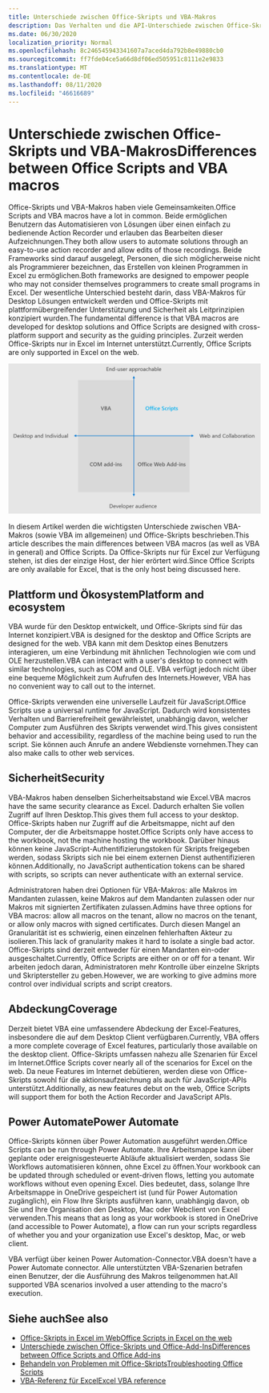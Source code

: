 ```yaml
---
title: Unterschiede zwischen Office-Skripts und VBA-Makros
description: Das Verhalten und die API-Unterschiede zwischen Office-Skripts und Excel-VBA-Makros.
ms.date: 06/30/2020
localization_priority: Normal
ms.openlocfilehash: 8c246545943341607a7aced4da792b8e49880cb0
ms.sourcegitcommit: ff7fde04ce5a66d8df06ed505951c8111e2e9833
ms.translationtype: MT
ms.contentlocale: de-DE
ms.lasthandoff: 08/11/2020
ms.locfileid: "46616689"
---
```

# <a name="differences-between-office-scripts-and-vba-macros"></a><span data-ttu-id="45ee4-103">Unterschiede zwischen Office-Skripts und VBA-Makros</span><span class="sxs-lookup"><span data-stu-id="45ee4-103">Differences between Office Scripts and VBA macros</span></span>

<span data-ttu-id="45ee4-104">Office-Skripts und VBA-Makros haben viele Gemeinsamkeiten.</span><span class="sxs-lookup"><span data-stu-id="45ee4-104">Office Scripts and VBA macros have a lot in common.</span></span> <span data-ttu-id="45ee4-105">Beide ermöglichen Benutzern das Automatisieren von Lösungen über einen einfach zu bedienende Action Recorder und erlauben das Bearbeiten dieser Aufzeichnungen.</span><span class="sxs-lookup"><span data-stu-id="45ee4-105">They both allow users to automate solutions through an easy-to-use action recorder and allow edits of those recordings.</span></span> <span data-ttu-id="45ee4-106">Beide Frameworks sind darauf ausgelegt, Personen, die sich möglicherweise nicht als Programmierer bezeichnen, das Erstellen von kleinen Programmen in Excel zu ermöglichen.</span><span class="sxs-lookup"><span data-stu-id="45ee4-106">Both frameworks are designed to empower people who may not consider themselves programmers to create small programs in Excel.</span></span>
<span data-ttu-id="45ee4-107">Der wesentliche Unterschied besteht darin, dass VBA-Makros für Desktop Lösungen entwickelt werden und Office-Skripts mit plattformübergreifender Unterstützung und Sicherheit als Leitprinzipien konzipiert wurden.</span><span class="sxs-lookup"><span data-stu-id="45ee4-107">The fundamental difference is that VBA macros are developed for desktop solutions and Office Scripts are designed with cross-platform support and security as the guiding principles.</span></span> <span data-ttu-id="45ee4-108">Zurzeit werden Office-Skripts nur in Excel im Internet unterstützt.</span><span class="sxs-lookup"><span data-stu-id="45ee4-108">Currently, Office Scripts are only supported in Excel on the web.</span></span>

![Ein Diagramm mit vier Quadranten, in dem die Fokusbereiche für unterschiedliche Office-Erweiterbarkeits Lösungen dargestellt werden.](../images/office-programmability-diagram.png)

<span data-ttu-id="45ee4-111">In diesem Artikel werden die wichtigsten Unterschiede zwischen VBA-Makros (sowie VBA im allgemeinen) und Office-Skripts beschrieben.</span><span class="sxs-lookup"><span data-stu-id="45ee4-111">This article describes the main differences between VBA macros (as well as VBA in general) and Office Scripts.</span></span> <span data-ttu-id="45ee4-112">Da Office-Skripts nur für Excel zur Verfügung stehen, ist dies der einzige Host, der hier erörtert wird.</span><span class="sxs-lookup"><span data-stu-id="45ee4-112">Since Office Scripts are only available for Excel, that is the only host being discussed here.</span></span>

## <a name="platform-and-ecosystem"></a><span data-ttu-id="45ee4-113">Plattform und Ökosystem</span><span class="sxs-lookup"><span data-stu-id="45ee4-113">Platform and ecosystem</span></span>

<span data-ttu-id="45ee4-114">VBA wurde für den Desktop entwickelt, und Office-Skripts sind für das Internet konzipiert.</span><span class="sxs-lookup"><span data-stu-id="45ee4-114">VBA is designed for the desktop and Office Scripts are designed for the web.</span></span> <span data-ttu-id="45ee4-115">VBA kann mit dem Desktop eines Benutzers interagieren, um eine Verbindung mit ähnlichen Technologien wie com und OLE herzustellen.</span><span class="sxs-lookup"><span data-stu-id="45ee4-115">VBA can interact with a user's desktop to connect with similar technologies, such as COM and OLE.</span></span> <span data-ttu-id="45ee4-116">VBA verfügt jedoch nicht über eine bequeme Möglichkeit zum Aufrufen des Internets.</span><span class="sxs-lookup"><span data-stu-id="45ee4-116">However, VBA has no convenient way to call out to the internet.</span></span>

<span data-ttu-id="45ee4-117">Office-Skripts verwenden eine universelle Laufzeit für JavaScript.</span><span class="sxs-lookup"><span data-stu-id="45ee4-117">Office Scripts use a universal runtime for JavaScript.</span></span> <span data-ttu-id="45ee4-118">Dadurch wird konsistentes Verhalten und Barrierefreiheit gewährleistet, unabhängig davon, welcher Computer zum Ausführen des Skripts verwendet wird.</span><span class="sxs-lookup"><span data-stu-id="45ee4-118">This gives consistent behavior and accessibility, regardless of the machine being used to run the script.</span></span> <span data-ttu-id="45ee4-119">Sie können auch Anrufe an andere Webdienste vornehmen.</span><span class="sxs-lookup"><span data-stu-id="45ee4-119">They can also make calls to other web services.</span></span>

## <a name="security"></a><span data-ttu-id="45ee4-120">Sicherheit</span><span class="sxs-lookup"><span data-stu-id="45ee4-120">Security</span></span>

<span data-ttu-id="45ee4-121">VBA-Makros haben denselben Sicherheitsabstand wie Excel.</span><span class="sxs-lookup"><span data-stu-id="45ee4-121">VBA macros have the same security clearance as Excel.</span></span> <span data-ttu-id="45ee4-122">Dadurch erhalten Sie vollen Zugriff auf Ihren Desktop.</span><span class="sxs-lookup"><span data-stu-id="45ee4-122">This gives them full access to your desktop.</span></span> <span data-ttu-id="45ee4-123">Office-Skripts haben nur Zugriff auf die Arbeitsmappe, nicht auf den Computer, der die Arbeitsmappe hostet.</span><span class="sxs-lookup"><span data-stu-id="45ee4-123">Office Scripts only have access to the workbook, not the machine hosting the workbook.</span></span> <span data-ttu-id="45ee4-124">Darüber hinaus können keine JavaScript-Authentifizierungstoken für Skripts freigegeben werden, sodass Skripts sich nie bei einem externen Dienst authentifizieren können.</span><span class="sxs-lookup"><span data-stu-id="45ee4-124">Additionally, no JavaScript authentication tokens can be shared with scripts, so scripts can never authenticate with an external service.</span></span>

<span data-ttu-id="45ee4-125">Administratoren haben drei Optionen für VBA-Makros: alle Makros im Mandanten zulassen, keine Makros auf dem Mandanten zulassen oder nur Makros mit signierten Zertifikaten zulassen.</span><span class="sxs-lookup"><span data-stu-id="45ee4-125">Admins have three options for VBA macros: allow all macros on the tenant, allow no macros on the tenant, or allow only macros with signed certificates.</span></span> <span data-ttu-id="45ee4-126">Durch diesen Mangel an Granularität ist es schwierig, einen einzelnen fehlerhaften Akteur zu isolieren.</span><span class="sxs-lookup"><span data-stu-id="45ee4-126">This lack of granularity makes it hard to isolate a single bad actor.</span></span> <span data-ttu-id="45ee4-127">Office-Skripts sind derzeit entweder für einen Mandanten ein-oder ausgeschaltet.</span><span class="sxs-lookup"><span data-stu-id="45ee4-127">Currently, Office Scripts are either on or off for a tenant.</span></span> <span data-ttu-id="45ee4-128">Wir arbeiten jedoch daran, Administratoren mehr Kontrolle über einzelne Skripts und Skriptersteller zu geben.</span><span class="sxs-lookup"><span data-stu-id="45ee4-128">However, we are working to give admins more control over individual scripts and script creators.</span></span>

## <a name="coverage"></a><span data-ttu-id="45ee4-129">Abdeckung</span><span class="sxs-lookup"><span data-stu-id="45ee4-129">Coverage</span></span>

<span data-ttu-id="45ee4-130">Derzeit bietet VBA eine umfassendere Abdeckung der Excel-Features, insbesondere die auf dem Desktop Client verfügbaren.</span><span class="sxs-lookup"><span data-stu-id="45ee4-130">Currently, VBA offers a more complete coverage of Excel features, particularly those available on the desktop client.</span></span> <span data-ttu-id="45ee4-131">Office-Skripts umfassen nahezu alle Szenarien für Excel im Internet.</span><span class="sxs-lookup"><span data-stu-id="45ee4-131">Office Scripts cover nearly all of the scenarios for Excel on the web.</span></span> <span data-ttu-id="45ee4-132">Da neue Features im Internet debütieren, werden diese von Office-Skripts sowohl für die aktionsaufzeichnung als auch für JavaScript-APIs unterstützt.</span><span class="sxs-lookup"><span data-stu-id="45ee4-132">Additionally, as new features debut on the web, Office Scripts will support them for both the Action Recorder and JavaScript APIs.</span></span>

## <a name="power-automate"></a><span data-ttu-id="45ee4-133">Power Automate</span><span class="sxs-lookup"><span data-stu-id="45ee4-133">Power Automate</span></span>

<span data-ttu-id="45ee4-134">Office-Skripts können über Power Automation ausgeführt werden.</span><span class="sxs-lookup"><span data-stu-id="45ee4-134">Office Scripts can be run through Power Automate.</span></span> <span data-ttu-id="45ee4-135">Ihre Arbeitsmappe kann über geplante oder ereignisgesteuerte Abläufe aktualisiert werden, sodass Sie Workflows automatisieren können, ohne Excel zu öffnen.</span><span class="sxs-lookup"><span data-stu-id="45ee4-135">Your workbook can be updated through scheduled or event-driven flows, letting you automate workflows without even opening Excel.</span></span> <span data-ttu-id="45ee4-136">Dies bedeutet, dass, solange Ihre Arbeitsmappe in OneDrive gespeichert ist (und für Power Automation zugänglich), ein Flow Ihre Skripts ausführen kann, unabhängig davon, ob Sie und Ihre Organisation den Desktop, Mac oder Webclient von Excel verwenden.</span><span class="sxs-lookup"><span data-stu-id="45ee4-136">This means that as long as your workbook is stored in OneDrive (and accessible to Power Automate), a flow can run your scripts regardless of whether you and your organization use Excel's desktop, Mac, or web client.</span></span>

<span data-ttu-id="45ee4-137">VBA verfügt über keinen Power Automation-Connector.</span><span class="sxs-lookup"><span data-stu-id="45ee4-137">VBA doesn't have a Power Automate connector.</span></span> <span data-ttu-id="45ee4-138">Alle unterstützten VBA-Szenarien betrafen einen Benutzer, der die Ausführung des Makros teilgenommen hat.</span><span class="sxs-lookup"><span data-stu-id="45ee4-138">All supported VBA scenarios involved a user attending to the macro's execution.</span></span>

## <a name="see-also"></a><span data-ttu-id="45ee4-139">Siehe auch</span><span class="sxs-lookup"><span data-stu-id="45ee4-139">See also</span></span>

- [<span data-ttu-id="45ee4-140">Office-Skripts in Excel im Web</span><span class="sxs-lookup"><span data-stu-id="45ee4-140">Office Scripts in Excel on the web</span></span>](../overview/excel.md)
- [<span data-ttu-id="45ee4-141">Unterschiede zwischen Office-Skripts und Office-Add-Ins</span><span class="sxs-lookup"><span data-stu-id="45ee4-141">Differences between Office Scripts and Office Add-ins</span></span>](add-ins-differences.md)
- [<span data-ttu-id="45ee4-142">Behandeln von Problemen mit Office-Skripts</span><span class="sxs-lookup"><span data-stu-id="45ee4-142">Troubleshooting Office Scripts</span></span>](../testing/troubleshooting.md)
- [<span data-ttu-id="45ee4-143">VBA-Referenz für Excel</span><span class="sxs-lookup"><span data-stu-id="45ee4-143">Excel VBA reference</span></span>](/office/vba/api/overview/excel)
